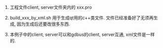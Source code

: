 
1. 工程文件client, server文件夹内的 xxx.pro

2. build_xxx_by_xml.sh 用于生成qt用的c++类文件. 
    文件已经准备好了无须再生成, 因为生成后还要改很多东西.

3. 本例子中的client, server可以和gdbus的client, server互通, xml文件是一样的.

